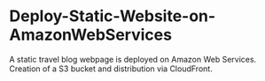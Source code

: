 # Deploy-Static-Website-on-AmazonWebServices
A static travel blog webpage is deployed on Amazon Web Services. Creation of a S3 bucket and distribution via CloudFront.

